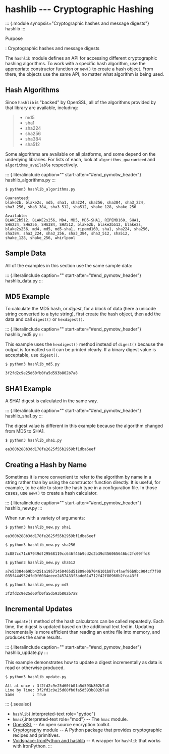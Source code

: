 hashlib \-\-- Cryptographic Hashing
===================================

::: {.module synopsis="Cryptographic hashes and message digests"}
hashlib
:::

Purpose

:   Cryptographic hashes and message digests

The `hashlib` module defines an API for accessing different
cryptographic hashing algorithms. To work with a specific hash
algorithm, use the appropriate constructor function or `new()` to create
a hash object. From there, the objects use the same API, no matter what
algorithm is being used.

Hash Algorithms
---------------

Since `hashlib` is \"backed\" by OpenSSL, all of the algorithms provided
by that library are available, including:

> -   md5
> -   sha1
> -   sha224
> -   sha256
> -   sha384
> -   sha512

Some algorithms are available on all platforms, and some depend on the
underlying libraries. For lists of each, look at `algorithms_guaranteed`
and `algorithms_available` respectively.

::: {.literalinclude caption="" start-after="#end_pymotw_header"}
hashlib\_algorithms.py
:::

``` {.sourceCode .none}
$ python3 hashlib_algorithms.py

Guaranteed:
blake2b, blake2s, md5, sha1, sha224, sha256, sha384, sha3_224,
sha3_256, sha3_384, sha3_512, sha512, shake_128, shake_256

Available:
BLAKE2b512, BLAKE2s256, MD4, MD5, MD5-SHA1, RIPEMD160, SHA1,
SHA224, SHA256, SHA384, SHA512, blake2b, blake2b512, blake2s,
blake2s256, md4, md5, md5-sha1, ripemd160, sha1, sha224, sha256,
sha384, sha3_224, sha3_256, sha3_384, sha3_512, sha512,
shake_128, shake_256, whirlpool
```

Sample Data
-----------

All of the examples in this section use the same sample data:

::: {.literalinclude caption="" start-after="#end_pymotw_header"}
hashlib\_data.py
:::

MD5 Example
-----------

To calculate the MD5 hash, or *digest*, for a block of data (here a
unicode string converted to a byte string), first create the hash
object, then add the data and call `digest()` or `hexdigest()`.

::: {.literalinclude caption="" start-after="#end_pymotw_header"}
hashlib\_md5.py
:::

This example uses the `hexdigest()` method instead of `digest()` because
the output is formatted so it can be printed clearly. If a binary digest
value is acceptable, use `digest()`.

``` {.sourceCode .none}
$ python3 hashlib_md5.py

3f2fd2c9e25d60fb0fa5d593b802b7a8
```

SHA1 Example
------------

A SHA1 digest is calculated in the same way.

::: {.literalinclude caption="" start-after="#end_pymotw_header"}
hashlib\_sha1.py
:::

The digest value is different in this example because the algorithm
changed from MD5 to SHA1.

``` {.sourceCode .none}
$ python3 hashlib_sha1.py

ea360b288b3dd178fe2625f55b2959bf1dba6eef
```

Creating a Hash by Name
-----------------------

Sometimes it is more convenient to refer to the algorithm by name in a
string rather than by using the constructor function directly. It is
useful, for example, to be able to store the hash type in a
configuration file. In those cases, use `new()` to create a hash
calculator.

::: {.literalinclude caption="" start-after="#end_pymotw_header"}
hashlib\_new.py
:::

When run with a variety of arguments:

``` {.sourceCode .none}
$ python3 hashlib_new.py sha1

ea360b288b3dd178fe2625f55b2959bf1dba6eef

$ python3 hashlib_new.py sha256

3c887cc71c67949df29568119cc646f46b9cd2c2b39d456065646bc2fc09ffd8

$ python3 hashlib_new.py sha512

a7e53384eb9bb4251a19571450465d51809e0b7046101b87c4faef96b9bc904cf7f90
035f444952dfd9f6084eeee2457433f3ade614712f42f80960b2fca43ff

$ python3 hashlib_new.py md5

3f2fd2c9e25d60fb0fa5d593b802b7a8
```

Incremental Updates
-------------------

The `update()` method of the hash calculators can be called repeatedly.
Each time, the digest is updated based on the additional text fed in.
Updating incrementally is more efficient than reading an entire file
into memory, and produces the same results.

::: {.literalinclude caption="" start-after="#end_pymotw_header"}
hashlib\_update.py
:::

This example demonstrates how to update a digest incrementally as data
is read or otherwise produced.

``` {.sourceCode .none}
$ python3 hashlib_update.py

All at once : 3f2fd2c9e25d60fb0fa5d593b802b7a8
Line by line: 3f2fd2c9e25d60fb0fa5d593b802b7a8
Same        : True
```

::: {.seealso}
-   `hashlib`{.interpreted-text role="pydoc"}
-   `hmac`{.interpreted-text role="mod"} \-- The `hmac` module.
-   [OpenSSL](http://www.openssl.org/) \-- An open source encryption
    toolkit.
-   [Cryptography](https://pypi.python.org/pypi/cryptography) module \--
    A Python package that provides cryptographic recipes and primitives.
-   [Voidspace: IronPython and
    hashlib](http://www.voidspace.org.uk/python/weblog/arch_d7_2006_10_07.shtml#e497)
    \-- A wrapper for `hashlib` that works with IronPython.
:::
